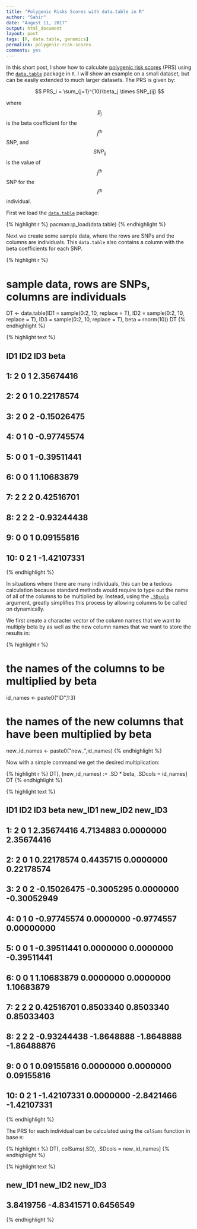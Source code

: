 ```yaml
---
title: "Polygenic Risks Scores with data.table in R"
author: "Sahir"
date: "August 11, 2017"
output: html_document
layout: post
tags: [R, data.table, genomics]
permalink: polygenic-risk-scores
comments: yes
---
```




In this short post, I show how to calculate [polygenic risk scores](https://en.wikipedia.org/wiki/Polygenic_score) (PRS) using the [`data.table`](https://cran.r-project.org/web/packages/data.table/vignettes/datatable-intro.html) package in `R`. I will show an example on a small dataset, but can be easily extended to much larger datasets. The PRS is given by:  


$$
PRS_i = \sum_{j=1}^{10}\beta_j \times SNP_{ij}
$$

where $$ \beta_j $$ is the beta coefficient for the $$ j^{th} $$ SNP, and $$ SNP_{ij} $$ is the value of $$ j^{th} $$ SNP for the $$ i^{th} $$ individual.  

<!--more-->


First we load the [`data.table`](https://github.com/Rdatatable/data.table/wiki) package:

{% highlight r %}
pacman::p_load(data.table)
{% endhighlight %}

Next we create some sample data, where the rows are SNPs and the columns are individuals. This `data.table` also contains a column with the beta coefficients for each SNP. 


{% highlight r %}
# sample data, rows are SNPs, columns are individuals
DT <- data.table(ID1 = sample(0:2, 10, replace = T),
                 ID2 = sample(0:2, 10, replace = T),
                 ID3 = sample(0:2, 10, replace = T),
                 beta = rnorm(10))
DT
{% endhighlight %}



{% highlight text %}
##     ID1 ID2 ID3        beta
##  1:   2   0   1  2.35674416
##  2:   2   0   1  0.22178574
##  3:   2   0   2 -0.15026475
##  4:   0   1   0 -0.97745574
##  5:   0   0   1 -0.39511441
##  6:   0   0   1  1.10683879
##  7:   2   2   2  0.42516701
##  8:   2   2   2 -0.93244438
##  9:   0   0   1  0.09155816
## 10:   0   2   1 -1.42107331
{% endhighlight %}

In situations where there are many individuals, this can be a tedious calculation because standard methods would require to type out the name of all of the columns to be multiplied by. Instead, using the [`.SDcols`](https://stackoverflow.com/questions/14937165/using-dynamic-column-names-in-data-table?lq=1) argument, greatly simplifies this process by allowing columns to be called on dynamically.  

We first create a character vector of the column names that we want to multiply beta by as well as the new column names that we want to store the results in:


{% highlight r %}
# the names of the columns to be multiplied by beta
id_names <- paste0("ID",1:3)

# the names of the new columns that have been multiplied by beta
new_id_names <- paste0("new_",id_names)
{% endhighlight %}


Now with a simple command we get the desired multiplication:

{% highlight r %}
DT[, (new_id_names) := .SD * beta, .SDcols = id_names]
DT
{% endhighlight %}



{% highlight text %}
##     ID1 ID2 ID3        beta    new_ID1    new_ID2     new_ID3
##  1:   2   0   1  2.35674416  4.7134883  0.0000000  2.35674416
##  2:   2   0   1  0.22178574  0.4435715  0.0000000  0.22178574
##  3:   2   0   2 -0.15026475 -0.3005295  0.0000000 -0.30052949
##  4:   0   1   0 -0.97745574  0.0000000 -0.9774557  0.00000000
##  5:   0   0   1 -0.39511441  0.0000000  0.0000000 -0.39511441
##  6:   0   0   1  1.10683879  0.0000000  0.0000000  1.10683879
##  7:   2   2   2  0.42516701  0.8503340  0.8503340  0.85033403
##  8:   2   2   2 -0.93244438 -1.8648888 -1.8648888 -1.86488876
##  9:   0   0   1  0.09155816  0.0000000  0.0000000  0.09155816
## 10:   0   2   1 -1.42107331  0.0000000 -2.8421466 -1.42107331
{% endhighlight %}

The PRS for each individual can be calculated using the `colSums` function in base `R`:


{% highlight r %}
DT[, colSums(.SD), .SDcols = new_id_names]
{% endhighlight %}



{% highlight text %}
##    new_ID1    new_ID2    new_ID3 
##  3.8419756 -4.8341571  0.6456549
{% endhighlight %}

